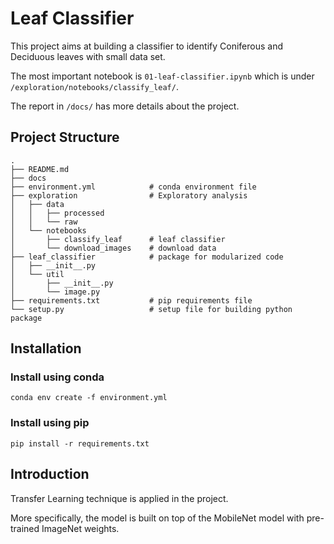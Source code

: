 # Leaf Classifier

This project aims at building a classifier to identify Coniferous and Deciduous leaves with small data set.

The most important notebook is `01-leaf-classifier.ipynb` which is under `/exploration/notebooks/classify_leaf/`.

The report in `/docs/` has more details about the project.

## Project Structure

```
.
├── README.md
├── docs
├── environment.yml            # conda environment file
├── exploration                # Exploratory analysis
│   ├── data
│   │   ├── processed
│   │   └── raw
│   └── notebooks
│       ├── classify_leaf      # leaf classifier
│       └── download_images    # download data
├── leaf_classifier            # package for modularized code
│   ├── __init__.py
│   └── util
│       ├── __init__.py
│       └── image.py
├── requirements.txt           # pip requirements file
└── setup.py                   # setup file for building python package
```

## Installation
### Install using conda
```
conda env create -f environment.yml
```

### Install using pip
```
pip install -r requirements.txt
```

## Introduction

Transfer Learning technique is applied in the project. 

More specifically, the model is built on top of the MobileNet model with pre-trained ImageNet weights.